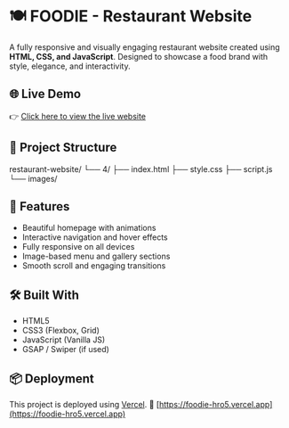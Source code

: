 # 🍽️ FOODIE - Restaurant Website
A fully responsive and visually engaging restaurant website created using **HTML, CSS, and JavaScript**. Designed to showcase a food brand with style, elegance, and interactivity.

## 🌐 Live Demo
👉 [Click here to view the live website](https://foodie-hro5.vercel.app)

## 📁 Project Structure
restaurant-website/
└── 4/
├── index.html
├── style.css
├── script.js
└── images/

## 🚀 Features
- Beautiful homepage with animations
- Interactive navigation and hover effects
- Fully responsive on all devices
- Image-based menu and gallery sections
- Smooth scroll and engaging transitions

## 🛠️ Built With
- HTML5
- CSS3 (Flexbox, Grid)
- JavaScript (Vanilla JS)
- GSAP / Swiper (if used)

## 📦 Deployment
This project is deployed using [Vercel](https://vercel.com/).
🔗 [https://foodie-hro5.vercel.app](https://foodie-hro5.vercel.app)

